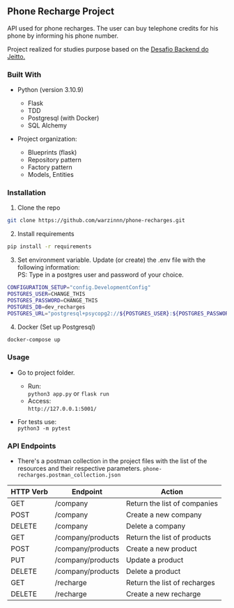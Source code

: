 ## Phone Recharge Project


API used for phone recharges. The user can buy telephone credits for his phone by informing his phone number.

Project realized for studies purpose based on the [Desafio Backend do Jeitto.](https://github.com/Jeitto/jeitto-backend-challenge-201901)


### Built With
- Python (version 3.10.9)
    - Flask
    - TDD
    - Postgresql (with Docker)
    - SQL Alchemy

- Project organization:
    - Blueprints (flask)
    - Repository pattern
    - Factory pattern
    - Models, Entities

### Installation

1. Clone the repo
```sh
git clone https://github.com/warzinnn/phone-recharges.git
```

2. Install requirements
```sh
pip install -r requirements
```

3. Set environment variable. Update (or create) the .env file with the following information:  
PS: Type in a postgres user and password of your choice.
```sh
CONFIGURATION_SETUP="config.DevelopmentConfig"
POSTGRES_USER=CHANGE_THIS
POSTGRES_PASSWORD=CHANGE_THIS
POSTGRES_DB=dev_recharges
POSTGRES_URL="postgresql+psycopg2://${POSTGRES_USER}:${POSTGRES_PASSWORD}@localhost:5432/${POSTGRES_DB}"
```

4. Docker (Set up Postgresql)
```sh
docker-compose up
```

### Usage
- Go to project folder. 
    - Run:  
        `python3 app.py` or `flask run`
    - Access:  
        `http://127.0.0.1:5001/`

- For tests use:  
    `python3 -m pytest`

### API Endpoints
- There's a postman collection in the project files with the list of the resources and their respective parameters.
    `phone-recharges.postman_collection.json`

| HTTP Verb | Endpoint | Action |
| --- | --- | --- |
| GET | /company |  Return the list of companies |
| POST | /company |  Create a new company |
| DELETE | /company |  Delete a company |
| GET | /company/products |  Return the list of products |
| POST | /company/products |  Create a new product |
| PUT | /company/products |  Update a product |
| DELETE | /company/products |  Delete a product |
| GET | /recharge |  Return the list of recharges |
| DELETE | /recharge |  Create a new recharge |